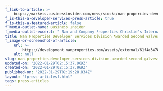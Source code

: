 ```yaml
---
f_link-to-article: >-
    https://markets.businessinsider.com/news/stocks/nan-properties-developer-services-division-awarded-second-galveston-project-1030951393
f_is-this-a-developer-services-press-article: true
f_is-this-a-featured-article: false
f_media-outlet-name: Business Insider
f_media-outlet-excerpt: " Nan and Company Properties Christie's International Real Estate announces their newest developer services project in Galveston – Tiara on the Beach...."
title: Nan Properties Developer Services Division Awarded Second Galveston Project
f_image-or-screenshot-of-article:
    url: >-
        https://development.nanproperties.com/assets/external/61f4a3478184261a174a0b47_screen20shot202022-01-2120at2010.18.48%20AM.png
    alt: null
slug: nan-properties-developer-services-division-awarded-second-galveston-project-2
updated-on: "2022-01-29T02:15:37.969Z"
created-on: "2022-01-29T02:15:37.969Z"
published-on: "2022-01-29T02:19:28.834Z"
layout: "[press-articles].html"
tags: press-articles
---
```


